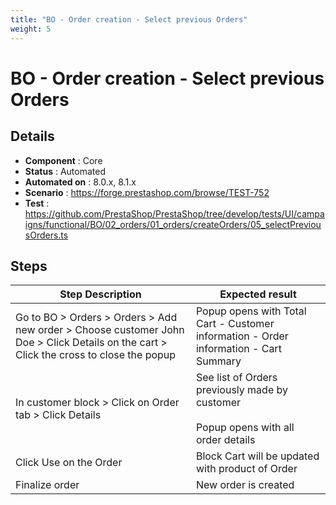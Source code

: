 ```yaml
---
title: "BO - Order creation - Select previous Orders"
weight: 5
---
```


# BO - Order creation - Select previous Orders
## Details
* **Component** : Core
* **Status** : Automated
* **Automated on** : 8.0.x, 8.1.x
* **Scenario** : https://forge.prestashop.com/browse/TEST-752
* **Test** : https://github.com/PrestaShop/PrestaShop/tree/develop/tests/UI/campaigns/functional/BO/02_orders/01_orders/createOrders/05_selectPreviousOrders.ts

## Steps
| Step Description | Expected result |
| ----- | ----- |
| Go to BO > Orders > Orders > Add new order > Choose customer John Doe > Click Details on the cart > Click the cross to close the popup | Popup opens with Total Cart - Customer information - Order information - Cart Summary |
| In customer block > Click on Order tab > Click Details | See list of Orders previously made by customer<br><br>Popup opens with all order details |
| Click Use on the Order | Block Cart will be updated with product of Order |
| Finalize order | New order is created |
